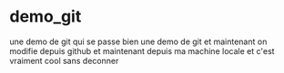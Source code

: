 # demo_git
une demo de git qui se passe bien
une demo de git
et maintenant on modifie depuis github
et maintenant depuis ma machine locale
et c'est vraiment cool sans deconner
